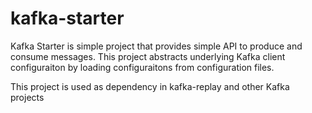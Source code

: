 # kafka-starter

Kafka Starter is simple project that provides simple API to produce and consume messages. This project abstracts underlying Kafka client configuraiton by loading configuraitons from configuration files. 

This project is used as dependency in kafka-replay and other Kafka projects
